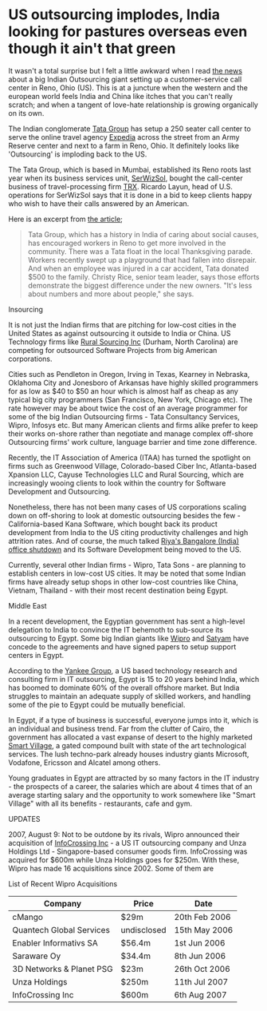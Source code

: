 # US outsourcing implodes, India looking for pastures overseas even though it ain't that green

It wasn't a total surprise but I felt a little awkward when I read <a href="http://money.cnn.com/magazines/fortune/fortune_archive/2007/08/06/100141303/">the news</a> about a big Indian Outsourcing giant setting up a customer-service call center in Reno, Ohio (US). This is at a juncture when the western and the european world feels India and China like itches that you can't really scratch; and when a tangent of love-hate relationship is growing organically on its own.

The Indian conglomerate <a href="http://www.tata.com/">Tata Group</a> has setup a 250 seater call center to serve the online travel agency <a href="http://www.expedia.com/">Expedia</a> across the street from an Army Reserve center and next to a farm in Reno, Ohio. It definitely looks like 'Outsourcing' is imploding back to the US.

The Tata Group, which is based in Mumbai, established its Reno roots last year when its business services unit, <a href="http://www.serwizsol.com/">SerWizSol</a>, bought the call-center business of travel-processing firm <a href="http://www.trx.com/">TRX</a>. Ricardo Layun, head of U.S. operations for SerWizSol says that it is done in a bid to keep clients happy who wish to have their calls answered by an American.

Here is an excerpt from <a href="http://money.cnn.com/magazines/fortune/fortune_archive/2007/08/06/100141303/">the article</a>;

> Tata Group, which has a history in India of caring about social causes, has encouraged workers in Reno to get more involved in the community. There was a Tata float in the local Thanksgiving parade. Workers recently swept up a playground that had fallen into disrepair. And when an employee was injured in a car accident, Tata donated $500 to the family. Christy Rice, senior team leader, says those efforts demonstrate the biggest difference under the new owners. "It's less about numbers and more about people," she says.

Insourcing

It is not just the Indian firms that are pitching for low-cost cities in the United States as against outsourcing it outside to India or China. US Technology firms like <a href="http://www.ruralsource.com/">Rural Sourcing Inc</a> (Durham, North Carolina) are competing for outsourced Software Projects from big American corporations.

Cities such as Pendleton in Oregon, Irving in Texas, Kearney in Nebraska, Oklahoma City and Jonesboro of Arkansas have highly skilled programmers for as low as $40 to $50 an hour which is almost half as cheap as any typical big city programmers (San Francisco, New York, Chicago etc). The rate however may be about twice the cost of an average programmer for some of the big Indian Outsourcing firms - Tata Consultancy Services, Wipro, Infosys etc. But many American clients and firms alike prefer to keep their works on-shore rather than negotiate and manage complex off-shore Outsourcing firms' work culture, language barrier and time zone difference.

Recently, the IT Association of America (ITAA) has turned the spotlight on firms such as Greenwood Village, Colorado-based Ciber Inc, Atlanta-based Xpansion LLC, Cayuse Technologies LLC and Rural Sourcing, which are increasingly wooing clients to look within the country for Software Development and Outsourcing.

Nonetheless, there has not been many cases of US corporations scaling down on off-shoring to look at domestic outsourcing besides the few - California-based Kana Software, which bought back its product development from India to the US citing productivity challenges and high attrition rates. And of course, the much talked <a href="/2007/indian-tech-no-longer-for-startups-that-does-sophisticated-technology/">Riya's Bangalore (India) office shutdown</a> and its Software Development being moved to the US.

Currently, several other Indian firms - Wipro, Tata Sons - are planning to establish centers in low-cost US cities. It may be noted that some Indian firms have already setup shops in other low-cost countries like China, Vietnam, Thailand - with their most recent destination being Egypt.

Middle East

In a recent development, the Egyptian government has sent a high-level delegation to India to convince the IT behemoth to sub-source its outsourcing to Egypt. Some big Indian giants like <a href="http://www.wipro.com/">Wipro</a> and <a href="http://www.satyam.com/">Satyam</a> have concede to the agreements and have signed papers to setup support centers in Egypt.

According to the <a href="http://www.yankeegroup.com/">Yankee Group</a>, a US based technology research and consulting firm in IT outsourcing, Egypt is 15 to 20 years behind India, which has boomed to dominate 60% of the overall offshore market. But India struggles to maintain an adequate supply of skilled workers, and handling some of the pie to Egypt could be mutually beneficial.

In Egypt, if a type of business is successful, everyone jumps into it, which is an individual and business trend. Far from the clutter of Cairo, the government has allocated a vast expanse of desert to the highly marketed <a href="http://www.smart-villages.com/">Smart Village</a>, a gated compound built with state of the art technological services. The lush techno-park already houses industry giants Microsoft, Vodafone, Ericsson and Alcatel among others.

Young graduates in Egypt are attracted by so many factors in the IT industry - the prospects of a career, the salaries which are about 4 times that of an average starting salary and the opportunity to work somewhere like "Smart Village" with all its benefits - restaurants, cafe and gym.

UPDATES

2007, August 9: Not to be outdone by its rivals, Wipro announced their acquisition of <a href="http://www.infocrossing.com/">InfoCrossing Inc</a> - a US IT outsourcing company and Unza Holdings Ltd - Singapore-based consumer goods firm. InfoCrossing was acquired for $600m while Unza Holdings goes for $250m. With these, Wipro has made 16 acquisitions since 2002. Some of them are

List of Recent Wipro Acquisitions

|Company |Price |Date |
| --- | --- | --- |
| cMango | $29m | 20th Feb 2006 |
| Quantech Global Services | undisclosed | 15th May 2006 |
| Enabler Informativs SA | $56.4m | 1st Jun 2006 |
| Saraware Oy | $34.4m | 8th Jun 2006 |
| 3D Networks & Planet PSG | $23m | 26th Oct 2006 |
| Unza Holdings | $250m | 11th Jul 2007 |
| InfoCrossing Inc | $600m | 6th Aug 2007 |